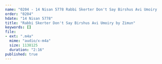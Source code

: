```yaml
---
name: "0204 - 14 Nisan 5778 Rabbi Skerter Don't Say Birshus Avi Umoiry by Zimun"
order: "0204"
hdate: "14 Nisan 5778"
title: "Rabbi Skerter Don't Say Birshus Avi Umoiry by Zimun"
keywords: []
file:
- ext: ".m4a"
  mime: "audio/x-m4a"
  size: 1138125
  duration: "2:16"
published: true
---
```


